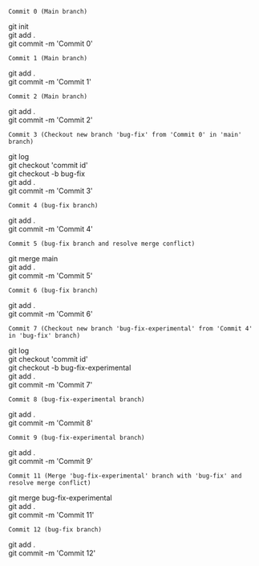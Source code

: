 `Commit 0 (Main branch)` 

git init <br>
git add . <br>
git commit -m 'Commit 0' <br>

`Commit 1 (Main branch)`

git add . <br>
git commit -m 'Commit 1'<br>

`Commit 2 (Main branch)`

git add . <br>
git commit -m 'Commit 2'<br>

`Commit 3 (Checkout new branch 'bug-fix' from 'Commit 0' in 'main' branch)`

git log<br>
git checkout 'commit id'<br>
git checkout -b bug-fix<br>
git add . <br>
git commit -m 'Commit 3'<br>

`Commit 4 (bug-fix branch)`

git add . <br>
git commit -m 'Commit 4' <br>

`Commit 5 (bug-fix branch and resolve merge conflict)`

git merge main <br>
git add . <br>
git commit -m 'Commit 5' <br>

`Commit 6 (bug-fix branch)`

git add . <br>
git commit -m 'Commit 6' <br>

`Commit 7 (Checkout new branch 'bug-fix-experimental' from 'Commit 4' in 'bug-fix' branch)`

git log <br>
git checkout 'commit id'<br>
git checkout -b bug-fix-experimental<br>
git add .<br>
git commit -m 'Commit 7'<br>

`Commit 8 (bug-fix-experimental branch)`

git add . <br>
git commit -m 'Commit 8' <br>

`Commit 9 (bug-fix-experimental branch)`

git add . <br>
git commit -m 'Commit 9' <br>

`Commit 11 (Merge 'bug-fix-experimental' branch with 'bug-fix' and resolve merge conflict)`

git merge bug-fix-experimental <br>
git add . <br>
git commit -m 'Commit 11' <br>

`Commit 12 (bug-fix branch)`

git add . <br>
git commit -m 'Commit 12' <br>
